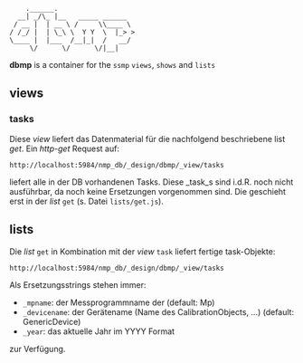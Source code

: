 ```
    .______.                   
  __| _/\_ |__   _____ ______  
 / __ |  | __ \ /     \\____ \ 
/ /_/ |  | \_\ \  Y Y  \  |_> >
\____ |  |___  /__|_|  /   __/ 
     \/      \/      \/|__|    

```


__dbmp__ is a container for the ```ssmp``` 
```views```, ```shows``` and ```lists```

## views
### tasks

Diese _view_ liefert das Datenmaterial für die 
nachfolgend beschriebene list _get_.
Ein _http-get_ Request auf:

```
http://localhost:5984/nmp_db/_design/dbmp/_view/tasks
```

liefert alle in der DB vorhandenen Tasks. Diese _task_s sind i.d.R.
noch nicht ausführbar, da noch keine Ersetzungen vorgenommen sind.
Die geschieht erst in der _list_ ```get``` (s. Datei ```lists/get.js```).


## lists

Die _list_ ```get``` in Kombination mit der _view_ ```task```
liefert fertige task-Objekte:

```
http://localhost:5984/nmp_db/_design/dbmp/_view/tasks
```

Als Ersetzungsstrings stehen immer:

* ```_mpname```: der Messprogrammname der (default: Mp)
* ```_devicename```: der Gerätename (Name des CalibrationObjects, ...) (default: GenericDevice)
* ```_year```: das aktuelle Jahr im YYYY Format

zur Verfügung.